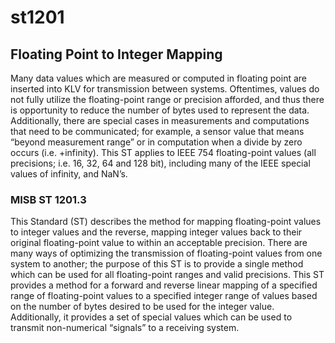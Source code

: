 # st1201
## Floating Point to Integer Mapping

Many data values which are measured or computed in floating point are inserted into KLV for
transmission between systems. Oftentimes, values do not fully utilize the floating-point range or
precision afforded, and thus there is opportunity to reduce the number of bytes used to represent
the data. Additionally, there are special cases in measurements and computations that need to be
communicated; for example, a sensor value that means “beyond measurement range” or in
computation when a divide by zero occurs (i.e. +infinity). This ST applies to IEEE 754 
floating-point values (all precisions; i.e. 16, 32, 64 and 128 bit), including many of the IEEE
special values of infinity, and NaN’s.

### MISB ST 1201.3

This Standard (ST) describes the method for mapping floating-point values to integer values and
the reverse, mapping integer values back to their original floating-point value to within an
acceptable precision. There are many ways of optimizing the transmission of floating-point
values from one system to another; the purpose of this ST is to provide a single method which
can be used for all floating-point ranges and valid precisions. This ST provides a method for a
forward and reverse linear mapping of a specified range of floating-point values to a specified
integer range of values based on the number of bytes desired to be used for the integer value.
Additionally, it provides a set of special values which can be used to transmit non-numerical
“signals” to a receiving system. 
